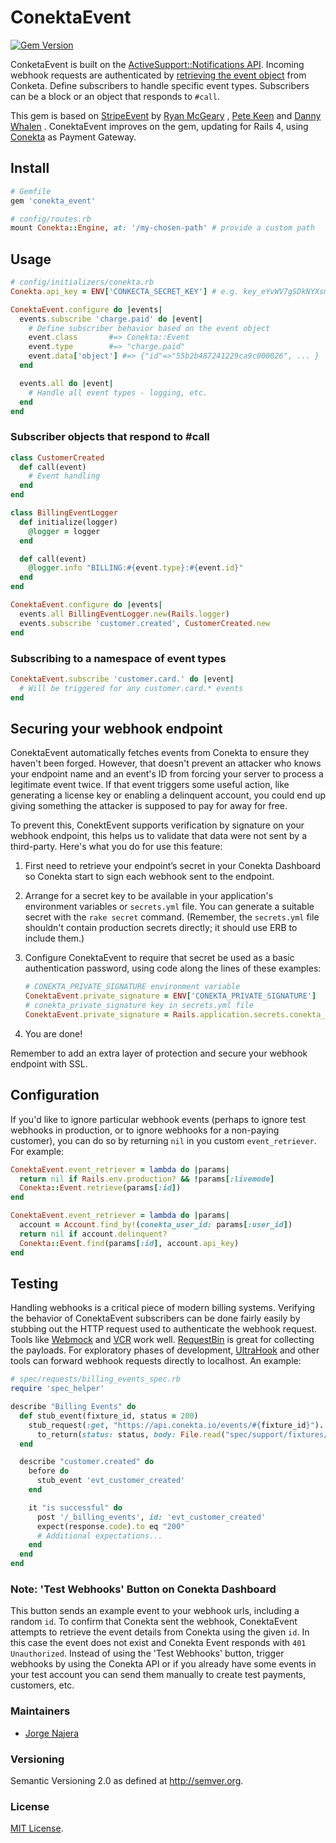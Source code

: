 # ConektaEvent

[![Gem Version](https://badge.fury.io/rb/conekta_event.svg)](https://badge.fury.io/rb/conekta_event)

ConketaEvent is built on the [ActiveSupport::Notifications API](http://api.rubyonrails.org/classes/ActiveSupport/Notifications.html). Incoming webhook requests are authenticated by [retrieving the event object](https://developers.conekta.com/api#events) from Conketa. Define subscribers to handle specific event types. Subscribers can be a block or an object that responds to `#call`.

This gem is based on [StripeEvent](https://github.com/integrallis/stripe_event) by [Ryan McGeary](https://github.com/rmm5t) , [Pete Keen](https://github.com/peterkeen) and [Danny Whalen](https://github.com/invisiblefunnel) . ConektaEvent improves on the gem, updating for Rails 4,  using [Conekta](https://www.conekta.com/en)  as Payment Gateway.

## Install

```ruby
# Gemfile
gem 'conekta_event'
```

```ruby
# config/routes.rb
mount Conekta::Engine, at: '/my-chosen-path' # provide a custom path
```

## Usage

```ruby
# config/initializers/conekta.rb
Conekta.api_key = ENV['CONKECTA_SECRET_KEY'] # e.g. key_eYvWV7gSDkNYXsmr

ConektaEvent.configure do |events|
  events.subscribe 'charge.paid' do |event|
    # Define subscriber behavior based on the event object
    event.class       #=> Conekta::Event
    event.type        #=> "charge.paid"
    event.data['object'] #=> {"id"=>"55b2b487241229ca9c000026", ... }
  end

  events.all do |event|
    # Handle all event types - logging, etc.
  end
end
```

### Subscriber objects that respond to #call

```ruby
class CustomerCreated
  def call(event)
    # Event handling
  end
end

class BillingEventLogger
  def initialize(logger)
    @logger = logger
  end

  def call(event)
    @logger.info "BILLING:#{event.type}:#{event.id}"
  end
end
```

```ruby
ConektaEvent.configure do |events|
  events.all BillingEventLogger.new(Rails.logger)
  events.subscribe 'customer.created', CustomerCreated.new
end
```

### Subscribing to a namespace of event types

```ruby
ConektaEvent.subscribe 'customer.card.' do |event|
  # Will be triggered for any customer.card.* events
end
```

## Securing your webhook endpoint

ConektaEvent automatically fetches events from Conekta to ensure they haven't been forged. However, that doesn't prevent an attacker who knows your endpoint name and an event's ID from forcing your server to process a legitimate event twice. If that event triggers some useful action, like generating a license key or enabling a delinquent account, you could end up giving something the attacker is supposed to pay for away for free.

To prevent this, ConektEvent supports verification by signature on your webhook endpoint, this helps us to validate that data were not sent by a third-party.  Here's what you do for use this feature:

1.  First need to retrieve your endpoint’s secret in your Conekta Dashboard so Conekta start to sign each webhook sent to the endpoint.
2. Arrange for a secret key to be available in your application's environment variables or `secrets.yml` file. You can generate a suitable secret with the `rake secret` command. (Remember, the `secrets.yml` file shouldn't contain production secrets directly; it should use ERB to include them.)

3. Configure ConektaEvent to require that secret be used as a basic authentication password, using code along the lines of these examples:

    ```ruby
    # CONEKTA_PRIVATE_SIGNATURE environment variable
    ConektaEvent.private_signature = ENV['CONEKTA_PRIVATE_SIGNATURE']
    # conekta_private_signature key in secrets.yml file
    ConektaEvent.private_signature = Rails.application.secrets.conekta_private_signature
    ```

4. You are done!

Remember to add an extra layer of protection and secure your webhook endpoint with SSL.

## Configuration

If you'd like to ignore particular webhook events (perhaps to ignore test webhooks in production, or to ignore webhooks for a non-paying customer), you can do so by returning `nil` in you custom `event_retriever`. For example:

```ruby
ConektaEvent.event_retriever = lambda do |params|
  return nil if Rails.env.production? && !params[:livemode]
  Conekta::Event.retrieve(params[:id])
end
```

```ruby
ConektaEvent.event_retriever = lambda do |params|
  account = Account.find_by!(conekta_user_id: params[:user_id])
  return nil if account.delinquent?
  Conekta::Event.find(params[:id], account.api_key)
end
```

## Testing

Handling webhooks is a critical piece of modern billing systems. Verifying the behavior of ConektaEvent subscribers can be done fairly easily by stubbing out the HTTP request used to authenticate the webhook request. Tools like [Webmock](https://github.com/bblimke/webmock) and [VCR](https://github.com/vcr/vcr) work well. [RequestBin](http://requestb.in/) is great for collecting the payloads. For exploratory phases of development, [UltraHook](http://www.ultrahook.com/) and other tools can forward webhook requests directly to localhost. An example:

```ruby
# spec/requests/billing_events_spec.rb
require 'spec_helper'

describe "Billing Events" do
  def stub_event(fixture_id, status = 200)
    stub_request(:get, "https://api.conekta.io/events/#{fixture_id}").
      to_return(status: status, body: File.read("spec/support/fixtures/#{fixture_id}.json"))
  end

  describe "customer.created" do
    before do
      stub_event 'evt_customer_created'
    end

    it "is successful" do
      post '/_billing_events', id: 'evt_customer_created'
      expect(response.code).to eq "200"
      # Additional expectations...
    end
  end
end
```

### Note: 'Test Webhooks' Button on Conekta Dashboard

This button sends an example event to your webhook urls, including a random `id`. To confirm that Conekta sent the webhook, ConektaEvent attempts to retrieve the event details from Conekta using the given `id`. In this case the event does not exist and Conekta Event responds with `401 Unauthorized`. Instead of using the 'Test Webhooks' button, trigger webhooks by using the Conekta API or if you already have some events in your test account you can send them manually  to create test payments, customers, etc.

### Maintainers

* [Jorge Najera](https://github.com/jNajera)

### Versioning

Semantic Versioning 2.0 as defined at <http://semver.org>.

### License

[MIT License](https://github.com/Actiun/conkecta-event/blob/master/MIT-LICENSE).
